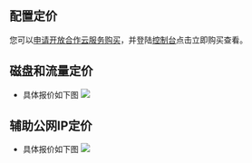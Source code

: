 ## 配置定价

您可以[申请开放合作云服务购买](http://tcecqpoc.fsphere.cn/act/apply/overseas)，并登陆[控制台](http://console.tce.fsphere.cn/ovm/overview)点击立即购买查看。

## 磁盘和流量定价
- 具体报价如下图
![](http://imgcache.tcecqpoc.fsphere.cn/image/mc.qcloudimg.com/static/img/4fd0f0bbc92a0bc790a14ab8b6b5b5fa/image.png)

## 辅助公网IP定价
- 具体报价如下图
![](http://imgcache.tcecqpoc.fsphere.cn/image/mc.qcloudimg.com/static/img/02168c206b10655b960e614824381378/image.png)
